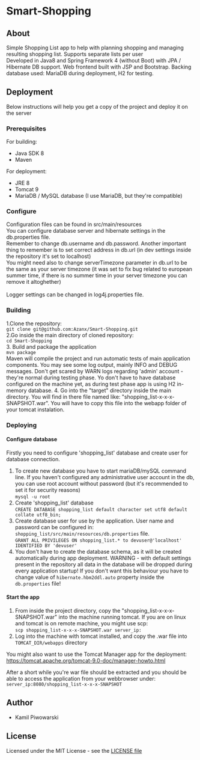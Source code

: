 # Smart-Shopping
## About
Simple Shopping List app to help with planning shopping and managing resulting shopping list. Supports separate lists per user<br/>
Developed in Java8 and Spring Framework 4 (without Boot) with JPA / Hibernate DB support. Web frontend built with JSP and Bootstrap. Backing database used: MariaDB during deployment, H2 for testing.

## Deployment
Below instructions will help you get a copy of the project and deploy it on the server

### Prerequisites
For building:
* Java SDK 8
* Maven

For deployment:
* JRE 8 
* Tomcat 9
* MariaDB / MySQL database (I use MariaDB, but they're compatible)

### Configure
Configuration files can be found in src/main/resources<br/>
You can configure database server and hibernate settings in the db.properties file.<br/>
Remember to change db.username and db.password. Another important thing to remember is to set correct address in db.url (in dev settings inside the repository it's set to localhost)<br/>
You might need also to change serverTimezone parameter in db.url to be the same as your server timezone (it was set to fix bug related to european summer time, if there is no summer time in your server timezone you can remove it altoghether)<br/>
<br>
Logger settings can be changed in log4j.properties file.

### Building
1.Clone the repository:<br/>
```git clone git@github.com:Azanx/Smart-Shopping.git```<br/>
2.Go inside the main directory of cloned repository:<br/>
```cd Smart-Shopping```<br/>
3. Build and package the application<br/>
```mvn package```<br/>
Maven will compile the project and run automatic tests of main application components. You may see some log output, mainly INFO and DEBUG messages. Don't get scared by WARN logs regarding 'admin' account - they're normal during testing phase. Yo don't have to have database configured on the machine yet, as during test phase app is using H2 in-memory database.
4. Go into the "target" directory inside the main directory. You will find in there file named like: "shopping_list-x-x-x-SNAPSHOT.war". You will have to copy this file into the webapp folder of your tomcat instalation.

### Deploying
#### Configure database
Firstly you need to configure 'shopping_list' database and create user for database connection.
1. To create new database you have to start mariaDB/mySQL command line. If you haven't configured any administrative user account in the db, you can use root account without password (but it's recommended to set it for security reasons)<br/>
```mysql -u root```
2. Create 'shopping_list' database<br/>
```CREATE DATABASE shopping_list default character set utf8 default collate utf8_bin;```<br/>
3. Create database user for use by the application. User name and password can be configured in: `shopping_list/src/main/resources/db.properties` file.<br/>
```GRANT ALL PRIVILEGES ON shopping_list.* to devuser@'localhost' IDENTIFIED BY 'devuser'```<br/>
4. You don't have to create the database schema, as it will be created automatically during app deployment. WARNING - with default settings present in the repository all data in the database will be dropped during every application startup! If you don't want this behaviour you have to change value of `hibernate.hbm2ddl.auto` property inside the `db.properties` file!<br/>
#### Start the app
1. From inside the project directory, copy the "shopping_list-x-x-x-SNAPSHOT.war" into the machine running tomcat. If you are on linux and tomcat is on remote machine, you might use scp:<br/>
```scp shopping_list-x-x-x-SNAPSHOT.war server_ip:```<br/>
2. Log into the machine with tomcat installed, and copy the .war file into `TOMCAT_DIR/webapps` directory<br/>

You might also want to use the Tomcat Manager app for the deployment: <https://tomcat.apache.org/tomcat-9.0-doc/manager-howto.html>

After a short while you're war file should be extracted and you should be able to access the application from your webbrowser under: `server_ip:8080/shopping_list-x-x-x-SNAPSHOT`

## Author
* Kamil Piwowarski

## License
Licensed under the MIT License - see the [LICENSE file](https://github.com/Azanx/Smart-Shopping/blob/master/LICENSE)
